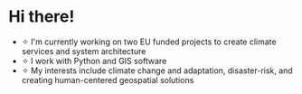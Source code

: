 # Hi there! 

- ✧ I'm currently working on two EU funded projects to create climate services and system architecture
- ✧ I work with Python and GIS software 
- ✧ My interests include climate change and adaptation, disaster-risk, and creating human-centered geospatial solutions 





